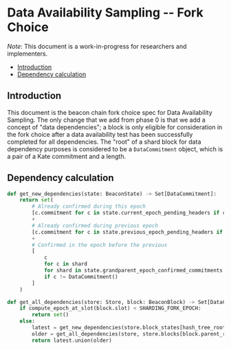 # Data Availability Sampling -- Fork Choice

*Note*: This document is a work-in-progress for researchers and implementers.

<!-- mdformat-toc start --slug=github --no-anchors --maxlevel=6 --minlevel=2 -->

- [Introduction](#introduction)
- [Dependency calculation](#dependency-calculation)

<!-- mdformat-toc end -->

## Introduction

This document is the beacon chain fork choice spec for Data Availability
Sampling. The only change that we add from phase 0 is that we add a concept of
"data dependencies"; a block is only eligible for consideration in the fork
choice after a data availability test has been successfully completed for all
dependencies. The "root" of a shard block for data dependency purposes is
considered to be a `DataCommitment` object, which is a pair of a Kate commitment
and a length.

## Dependency calculation

```python
def get_new_dependencies(state: BeaconState) -> Set[DataCommitment]:
    return set(
        # Already confirmed during this epoch
        [c.commitment for c in state.current_epoch_pending_headers if c.confirmed]
        +
        # Already confirmed during previous epoch
        [c.commitment for c in state.previous_epoch_pending_headers if c.confirmed]
        +
        # Confirmed in the epoch before the previous
        [
            c
            for c in shard
            for shard in state.grandparent_epoch_confirmed_commitments
            if c != DataCommitment()
        ]
    )
```

```python
def get_all_dependencies(store: Store, block: BeaconBlock) -> Set[DataCommitment]:
    if compute_epoch_at_slot(block.slot) < SHARDING_FORK_EPOCH:
        return set()
    else:
        latest = get_new_dependencies(store.block_states[hash_tree_root(block)])
        older = get_all_dependencies(store, store.blocks[block.parent_root])
        return latest.union(older)
```

